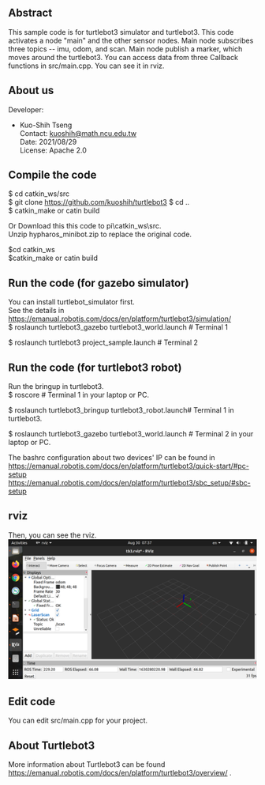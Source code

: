 
## Abstract
This sample code is for turtlebot3 simulator and turtlebot3.
This code activates a node "main" and the other sensor nodes. 
Main node subscribes three topics -- imu, odom, and scan. 
Main node publish a marker, which moves around the turtlebot3.
You can access data from three Callback functions in src/main.cpp.
You can see it in rviz.

## About us

Developer:   
* Kuo-Shih Tseng   
Contact: kuoshih@math.ncu.edu.tw   
Date: 2021/08/29  
License: Apache 2.0  


## Compile the code
$ cd catkin_ws/src  
$ git clone https://github.com/kuoshih/turtlebot3 
$ cd ..  
$ catkin_make  or catin build

Or Download this this code to pi\catkin_ws\src.   
Unzip hypharos_minibot.zip to replace the original code.
  
$cd catkin_ws  
$catkin_make  or catin build

## Run the code  (for gazebo simulator)
You can install turtlebot_simulator first.  
See the details in https://emanual.robotis.com/docs/en/platform/turtlebot3/simulation/  
$ roslaunch turtlebot3_gazebo turtlebot3_world.launch # Terminal 1  

$ roslaunch turtlebot3 project_sample.launch # Terminal 2  

## Run the code  (for turtlebot3 robot)
Run the bringup in turtlebot3.  
$ roscore  # Terminal 1 in your laptop or PC.  

$ roslaunch turtlebot3_bringup turtlebot3_robot.launch# Terminal 1 in turtlebot3.  

$ roslaunch turtlebot3_gazebo turtlebot3_world.launch # Terminal 2 in your laptop or PC.  

The bashrc configuration about two devices' IP can be found in  
https://emanual.robotis.com/docs/en/platform/turtlebot3/quick-start/#pc-setup  
https://emanual.robotis.com/docs/en/platform/turtlebot3/sbc_setup/#sbc-setup  
## rviz
Then, you can see the rviz.  
![alt text](https://github.com/kuoshih/turtlebot3/blob/main/document/rviz.png)  
## Edit code  
You can edit src/main.cpp for your project.  

## About Turtlebot3
More information about Turtlebot3 can be found   https://emanual.robotis.com/docs/en/platform/turtlebot3/overview/ .
